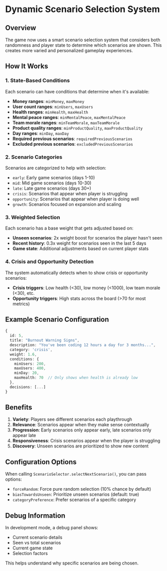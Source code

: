# Dynamic Scenario Selection System

## Overview

The game now uses a smart scenario selection system that considers both randomness and player state to determine which scenarios are shown. This creates more varied and personalized gameplay experiences.

## How It Works

### 1. State-Based Conditions
Each scenario can have conditions that determine when it's available:
- **Money ranges**: `minMoney`, `maxMoney`
- **User count ranges**: `minUsers`, `maxUsers`
- **Health ranges**: `minHealth`, `maxHealth`
- **Mental peace ranges**: `minMentalPeace`, `maxMentalPeace`
- **Team morale ranges**: `minTeamMorale`, `maxTeamMorale`
- **Product quality ranges**: `minProductQuality`, `maxProductQuality`
- **Day ranges**: `minDay`, `maxDay`
- **Required previous scenarios**: `requiredPreviousScenarios`
- **Excluded previous scenarios**: `excludedPreviousScenarios`

### 2. Scenario Categories
Scenarios are categorized to help with selection:
- `early`: Early game scenarios (days 1-10)
- `mid`: Mid game scenarios (days 10-30)
- `late`: Late game scenarios (days 30+)
- `crisis`: Scenarios that appear when player is struggling
- `opportunity`: Scenarios that appear when player is doing well
- `growth`: Scenarios focused on expansion and scaling

### 3. Weighted Selection
Each scenario has a base weight that gets adjusted based on:
- **Unseen scenarios**: 2x weight boost for scenarios the player hasn't seen
- **Recent history**: 0.3x weight for scenarios seen in the last 5 days
- **Game state**: Additional adjustments based on current player stats

### 4. Crisis and Opportunity Detection
The system automatically detects when to show crisis or opportunity scenarios:
- **Crisis triggers**: Low health (<30), low money (<1000), low team morale (<30), etc.
- **Opportunity triggers**: High stats across the board (>70 for most metrics)

## Example Scenario Configuration

```typescript
{
  id: 5,
  title: "Burnout Warning Signs",
  description: "You've been coding 12 hours a day for 3 months...",
  category: 'crisis',
  weight: 1.6,
  conditions: {
    minUsers: 200,
    maxUsers: 400,
    minDay: 20,
    maxHealth: 70  // Only shows when health is already low
  },
  decisions: [...]
}
```

## Benefits

1. **Variety**: Players see different scenarios each playthrough
2. **Relevance**: Scenarios appear when they make sense contextually
3. **Progression**: Early scenarios only appear early, late scenarios only appear late
4. **Responsiveness**: Crisis scenarios appear when the player is struggling
5. **Discovery**: Unseen scenarios are prioritized to show new content

## Configuration Options

When calling `ScenarioSelector.selectNextScenario()`, you can pass options:
- `forceRandom`: Force pure random selection (10% chance by default)
- `biasTowardsUnseen`: Prioritize unseen scenarios (default: true)
- `categoryPreference`: Prefer scenarios of a specific category

## Debug Information

In development mode, a debug panel shows:
- Current scenario details
- Seen vs total scenarios
- Current game state
- Selection factors

This helps understand why specific scenarios are being chosen. 